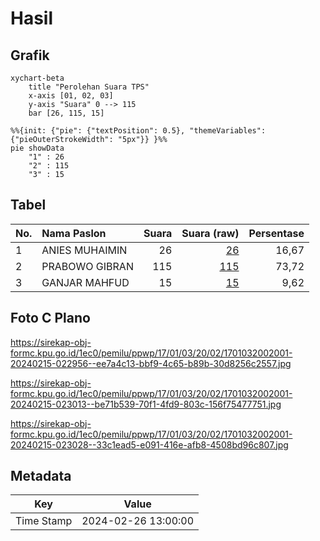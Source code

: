 # Hasil

## Grafik

```mermaid
xychart-beta
    title "Perolehan Suara TPS"
    x-axis [01, 02, 03]
    y-axis "Suara" 0 --> 115
    bar [26, 115, 15]
```

```mermaid
%%{init: {"pie": {"textPosition": 0.5}, "themeVariables": {"pieOuterStrokeWidth": "5px"}} }%%
pie showData
    "1" : 26
    "2" : 115
    "3" : 15
```

## Tabel

| No. | Nama Paslon    | Suara | Suara (raw) | Persentase |
|:--- |:-------------- | -----:| -----------:| ----------:|
| 1   | ANIES MUHAIMIN | 26    | [26][p-1]   | 16,67      |
| 2   | PRABOWO GIBRAN | 115   | [115][p-2]  | 73,72      |
| 3   | GANJAR MAHFUD  | 15    | [15][p-3]   | 9,62       |


[p-1]: https://github.com/gigit-pemilu/pemilu-2024-17-bengkulu/blob/main/pilpres/hitung-suara/sub/17-bengkulu/sub/01-bengkulu-selatan/sub/03-pino/sub/2002-anggut/sub/001-tps/sub/paslon-1.txt
[p-2]: https://github.com/gigit-pemilu/pemilu-2024-17-bengkulu/blob/main/pilpres/hitung-suara/sub/17-bengkulu/sub/01-bengkulu-selatan/sub/03-pino/sub/2002-anggut/sub/001-tps/sub/paslon-2.txt
[p-3]: https://github.com/gigit-pemilu/pemilu-2024-17-bengkulu/blob/main/pilpres/hitung-suara/sub/17-bengkulu/sub/01-bengkulu-selatan/sub/03-pino/sub/2002-anggut/sub/001-tps/sub/paslon-3.txt

## Foto C Plano

https://sirekap-obj-formc.kpu.go.id/1ec0/pemilu/ppwp/17/01/03/20/02/1701032002001-20240215-022956--ee7a4c13-bbf9-4c65-b89b-30d8256c2557.jpg

https://sirekap-obj-formc.kpu.go.id/1ec0/pemilu/ppwp/17/01/03/20/02/1701032002001-20240215-023013--be71b539-70f1-4fd9-803c-156f75477751.jpg

https://sirekap-obj-formc.kpu.go.id/1ec0/pemilu/ppwp/17/01/03/20/02/1701032002001-20240215-023028--33c1ead5-e091-416e-afb8-4508bd96c807.jpg


## Metadata

| Key        | Value               |
| ---------- | ------------------- |
| Time Stamp | 2024-02-26 13:00:00 |



